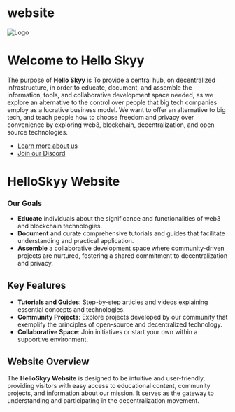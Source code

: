 # website

![Logo](frame_002.jpg)

# Welcome to Hello Skyy

The purpose of **Hello Skyy** is To provide a central hub, on decentralized infrastructure, in order to educate, document, and assemble the information, tools, and collaborative development space needed, as we explore an alternative to the control over people that big tech companies employ as a lucrative business model. We want to offer an alternative to big tech, and teach people how to choose freedom and privacy over convenience by exploring web3, blockchain, decentralization, and open source technologies.

- [Learn more about us](https://web.helloskyy.io)
- [Join our Discord](https://discord.io/techdufus)

# HelloSkyy Website

### Our Goals

- **Educate** individuals about the significance and functionalities of web3 and blockchain technologies.
- **Document** and curate comprehensive tutorials and guides that facilitate understanding and practical application.
- **Assemble** a collaborative development space where community-driven projects are nurtured, fostering a shared commitment to decentralization and privacy.

## Key Features

- **Tutorials and Guides**: Step-by-step articles and videos explaining essential concepts and technologies.
- **Community Projects**: Explore projects developed by our community that exemplify the principles of open-source and decentralized technology.
- **Collaborative Space**: Join initiatives or start your own within a supportive environment.

## Website Overview

The **HelloSkyy Website** is designed to be intuitive and user-friendly, providing visitors with easy access to educational content, community projects, and information about our mission. It serves as the gateway to understanding and participating in the decentralization movement.

